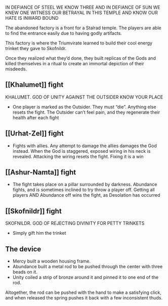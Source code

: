 IN DEFIANCE OF STEEL WE KNOW THREE
AND IN DEFIANCE OF SUN WE KNEW ONE
WITNESS OUR BETRAYAL IN THIS TEMPLE
AND KNOW OUR HATE IS INWARD BOUND

The abandoned factory is a front for a Stalrad temple. The players are able to find the entrance easily due to having godly artifacts.

This factory is where the Triumvirate learned to build their cool energy trinket they gave to Skofnildr. 

Once they realized what they’d done, they built replicas of the Gods and killed themselves in a ritual to create an immortal depiction of their misdeeds.
## [[Khalumet]] fight
KHALUMET. GOD OF UNITY AGAINST THE OUTSIDER
KNOW YOUR PLACE
- One player is marked as the Outsider. They must “die”. Anything else resets the fight. The Outsider can’t feel pain, and they regenerate their health after each fight
## [[Urhat-Zel]] fight
- Fights with allies. Any attempt to damage the allies damages the God instead. When the God is staggered, exposed wiring in his neck is revealed. Attacking the wiring resets the fight. Fixing it is a win
## [[Ashur-Namta]] fight
- The fight takes place on a pillar surrounded by darkness. Abundance fights, and is sometimes inclined to try throw a player off. Getting all players AND Abundance off wins the fight, as Desolation has occurred
## [[Skofnildr]] fight
SKOFNILDR. GOD OF REJECTING DIVINITY FOR PETTY TRINKETS
- Simply gift him the trinket

## The device
- Mercy built a wooden housing frame.
- Abundance built a metal rod to be pushed through the center with three beads on it.
- Unity coiled a strip of bronze around it and pinned it to one end of the rod.

Altogether, the rod can be pushed with the hand to make a satisfying click, and when released the spring pushes it back with a few inconsistent thuds.